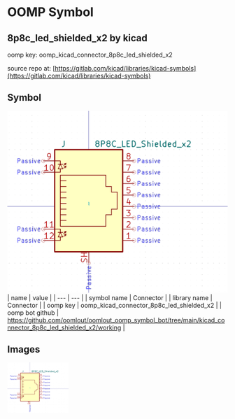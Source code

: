 # OOMP Symbol  
## 8p8c_led_shielded_x2  by kicad  
  
oomp key: oomp_kicad_connector_8p8c_led_shielded_x2  
  
source repo at: [https://gitlab.com/kicad/libraries/kicad-symbols](https://gitlab.com/kicad/libraries/kicad-symbols)  
## Symbol  
  
[![working.png](working_600.png)](working.png)  
| name | value | 
| --- | --- | 
| symbol name | Connector | 
| library name | Connector | 
| oomp key | oomp_kicad_connector_8p8c_led_shielded_x2 | 
| oomp bot github | https://github.com/oomlout/oomlout_oomp_symbol_bot/tree/main/kicad_connector_8p8c_led_shielded_x2/working | 
## Images  
  
[![working.png](working_140.png)](working.png)  

